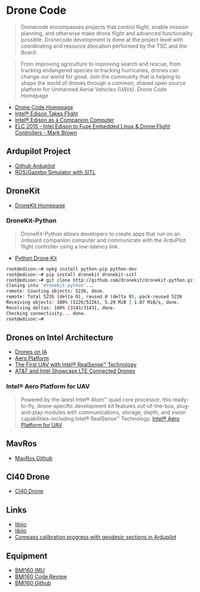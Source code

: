# Drone Code

> Dronecode encompasses projects that control flight, enable mission planning, and otherwise make drone flight and advanced functionality possible. Dronecode development is done at the project level with coordinating and resource allocation performed by the TSC and the Board.

> From improving agriculture to improving search and rescue, from tracking endangered species to tracking hurricanes, drones can change our world for good.  Join the community that is helping to shape the world of drones through a common, shared open source platform for Unmanned Aerial Vehicles (UAVs). Drone Code Homepage

- [Drone Code Homepage](https://www.dronecode.org/)
- [Intel® Edison Takes Flight](https://github.com/jbrosenz/Edison-Takes-Flight)
- [Intel® Edison as a Companion Computer](http://dev.ardupilot.com/wiki/edison-for-drones/)
- [ELC 2015 - Intel Edison to Fuse Embedded Linux & Drone Flight Controllers - Mark Brown](https://www.youtube.com/watch?v=_6xZRikGiQQ)

## Ardupilot Project

- [Github Ardupilot](https://github.com/lucasdemarchi/ardupilot)
- [ROS/Gazebo Simulator with SITL](http://ardupilot.org/dev/docs/using-rosgazebo-simulator-with-sitl.html)

## DroneKit

- [DroneKit Homepage](http://dronekit.io/)

### DroneKit-Python

> DroneKit-Python allows developers to create apps that run on an onboard companion computer and communicate with the ArduPilot flight controller using a low-latency link. 

- [Python Drone Kit](http://python.dronekit.io/about/overview.html)

```sh
root@edison:~# opkg install python-pip python-dev
root@edison:~# pip install dronekit dronekit-sitl
root@edison:~# git clone http://github.com/dronekit/dronekit-python.git
Cloning into 'dronekit-python'...
remote: Counting objects: 5226, done.
remote: Total 5226 (delta 0), reused 0 (delta 0), pack-reused 5226
Receiving objects: 100% (5226/5226), 5.20 MiB | 1.07 MiB/s, done.
Resolving deltas: 100% (3143/3143), done.
Checking connectivity... done.
root@edison:~# 

```

## Drones on Intel Architecture

- [Drones on IA](http://dronesonia.bz.intel.com/doc/index.html)
- [Aero Platform](https://newsroom.intel.com/wp-content/uploads/sites/11/2016/04/Aero-platform.jpg)
- [The First UAV with Intel® RealSense™ Technology](http://www.intel.com/content/www/us/en/technology-innovation/videos/yuneec-typhoon-h-with-intel-realsense.html?wapkw=technology+innovation)
- [AT&T and Intel Showcase LTE Connected Drones](http://www.intel.com/content/www/us/en/technology-innovation/videos/worlds-first-lte-connected-drone.html?wapkw=technology+innovation)

### Intel® Aero Platform for UAV

> Powered by the latest Intel® Atom™ quad core processor, this ready-to-fly, drone-specific development kit features out-of-the-box, plug-and-play modules with communications, storage, depth, and vision capabilities–including Intel® RealSense™ Technology. [Intel® Aero Platform for UAV](http://www.intel.com/content/www/us/en/technology-innovation/aerial-technology-overview.html)

## MavRos

- [MavRos Github](https://github.com/mavlink/mavros)

## CI40 Drone

- [CI40 Drone](https://github.com/nukeop/Ci40Drone)

## Links

- [libiio](https://github.com/ostroproject/meta-ostro/issues/168)
- [libiio](https://github.com/analogdevicesinc/libiio)
- [Compass calibration progress with geodesic sections in Ardupilot](http://guludo.me/posts/2016/05/27/compass-calibration-progress-with-geodesic-sections-in-ardupilot/)

## Equipment

- [BMI160 IMU](https://www.bosch-sensortec.com/bst/products/all_products/bmi160)
- [BMI160 Code Review](https://groups.google.com/a/chromium.org/forum/#!topic/chromium-os-reviews/LqAoc6g6CXs)
- [BMI160 Github](https://github.com/BoschSensortec/BMI160_driver)
